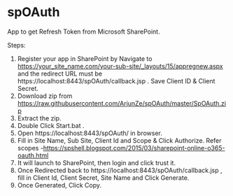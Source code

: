 # spOAuth
App to get Refresh Token from Microsoft SharePoint.

Steps:
1.	Register your app in SharePoint by Navigate to https://your_site_name.com/your-sub-site/_layouts/15/appregnew.aspx and the redirect URL must be https://localhost:8443/spOAuth/callback.jsp .
    Save Client ID & Client Secret.
2.	Download zip from https://raw.githubusercontent.com/ArjunZe/spOAuth/master/SpOAuth.zip
3.	Extract the zip.
4.	Double Click Start.bat .
5.	Open https://localhost:8443/spOAuth/ in browser.
6.	Fill in Site Name, Sub Site, Client Id and Scope & Click Authorize.
	Refer scopes -https://spshell.blogspot.com/2015/03/sharepoint-online-o365-oauth.html
7.	It will launch to SharePoint, then  login and click trust it.
8.	Once Redirected back to https://localhost:8443/spOAuth/callback.jsp , fill in Client Id, Client Secret, Site Name and Click Generate.
9.	Once Generated, Click Copy.
